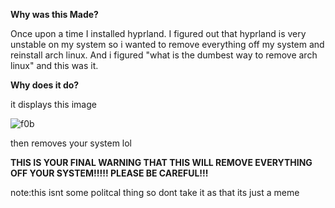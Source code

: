 **Why was this Made?**

Once upon a time I installed hyprland. I figured out that hyprland is very unstable on my system so i wanted to remove everything off my system and reinstall arch linux. And i figured "what is the dumbest way to remove arch linux" and this was it.




**Why does it do?**

it displays this image 

![f0b](https://github.com/ty20070/itsjoever/assets/166963170/3c397e26-50d8-4d08-bc24-0425f93a5d4b)

then removes your system lol

**THIS IS YOUR FINAL WARNING THAT THIS WILL REMOVE EVERYTHING OFF YOUR SYSTEM!!!!! PLEASE BE CAREFUL!!!**

note:this isnt some politcal thing so dont take it as that its just a meme